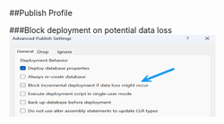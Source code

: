 ##Publish Profile

###Block deployment on potential data loss
<img src="../Reference Materials/img/VS_BlockDeployment.png" width="368" height="147">
